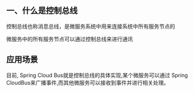 ## 一、什么是控制总线

控制总线也称消息总线，是微服务系统中用来连接系统中所有服务节点的

微服务中的所有服务节点可以通过控制总线来进行通讯

## 应用场景

目前, Spring Cloud Bus就是控制总线的具体实现,某个微服务可以通过 Spring CloudBus来广播事件,而其他微服务可以接收到事件并进行相关处理。






















